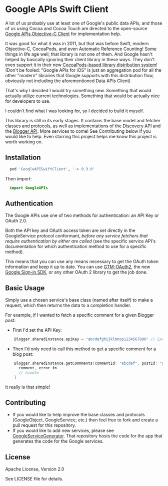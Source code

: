 # Google APIs Swift Client
A lot of us probably use at least one of Google's public data APIs, and those of us using Cocoa and Cocoa Touch are directed to the open-source [Google APIs Objective-C Client](https://code.google.com/p/google-api-objectivec-client/) for implementation help.

It was good for what it was in 2011, but that was before Swift, modern Objective-C, CocoaPods, and even Automatic Reference Counting! Some things in life age well; that library is not one of them. And Google hasn't helped by basically ignoring their client library in these ways. They don't even support it in their new [CocoaPods-based library distribution system](https://developers.google.com/ios/cocoapods#cocoapods_published_by_google)! (Don't be fooled: "Google APIs for iOS" is just an aggregation pod for all the other "modern" libraries that Google supports with this distribution flow, obviously not including the aforementioned Data APIs Client)

That's why I decided I would try something new. Something that would actually utilize current technologies. Something that would be actually nice for developers to use.

I couldn't find what I was looking for, so I decided to build it myself.

This library is still in its early stages. It contains the base model and fetcher classes and protocols, as well as implementations of the [Discovery API](https://developers.google.com/discovery/) and the [Blogger API](https://developers.google.com/blogger/). More services to come! See Contributing below if you would like to help. Even starring this project helps me know this project is worth working on.

## Installation
```ruby
  pod 'GoogleAPISwiftClient', '~> 0.3.0'
```

Then import:
```swift
  import GoogleAPIs
```

## Authentication
The Google APIs use one of two methods for authentication: an API Key or OAuth 2.0.

Both the API key and OAuth access token are set directly in the GoogleService protocol conformant, _before any service fetchers that require authentication by either are called_ (see the specific service API's documentation for which authentication method to use for a specific method).

This means that you can use any means necessary to get the OAuth token information and keep it up to date. You can use [GTM-OAuth2](https://code.google.com/p/gtm-oauth2/wiki/Introduction), the new [Google Sign-in SDK](https://developers.google.com/identity/sign-in/ios/), or any other OAuth 2 library to get the job done.

## Basic Usage
Simply use a chosen service's base class (named after itself) to make a request, which then returns the data to a completion handler.

For example, if I wanted to fetch a specific comment for a given Blogger post:
- First I'd set the API Key:

```swift
    Blogger.sharedInstance.apiKey = "abcdefghijklmnop1234567890" // Example
```
- Then I'd only need to call this method to get a specific comment for a blog post:
```swift
    Blogger.sharedInstance.getCommments(commentId: "abcdef", postId: "ghijkl", blogId: "1234567") {
      comment, error in
      // handle
    }
```

It really is that simple!

## Contributing
- If you would like to help improve the base classes and protocols (GoogleObject, GoogleService, etc.) then feel free to fork and create a pull request for this repository.
- If you would like to add new services, please see [GoogleServiceGenerator](https://github.com/mattwyskiel/GoogleServiceGenerator). That repository hosts the code for the app that generates the code for the Google services.

## License
Apache License, Version 2.0

See LICENSE file for details.
